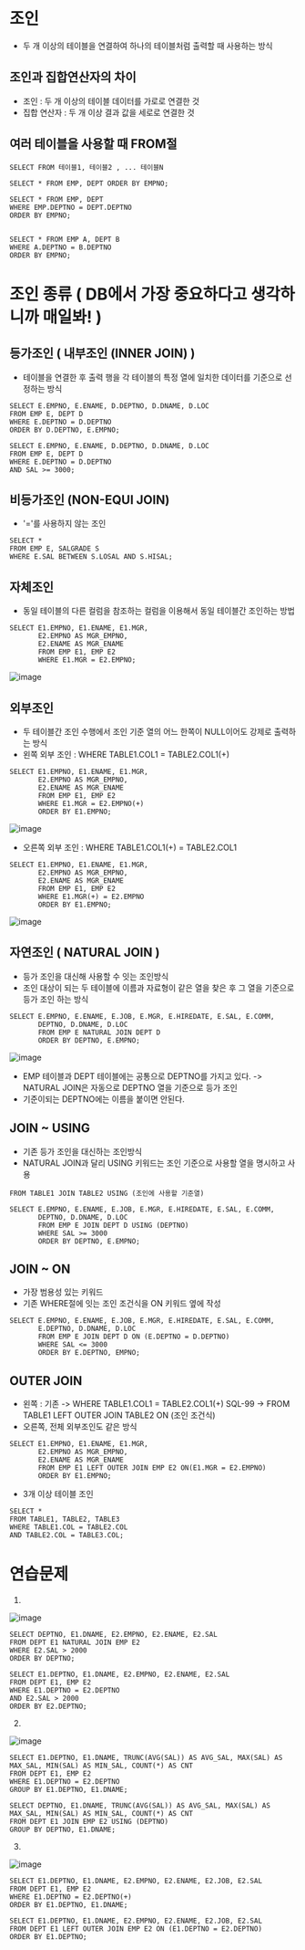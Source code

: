 # 조인
- 두 개 이상의 테이블을 연결하여 하나의 테이블처럼 출력할 때 사용하는 방식

## 조인과 집합연산자의 차이
- 조인 : 두 개 이상의 테이블 데이터를 가로로 연결한 것
- 집합 연산자 : 두 개 이상 결과 값을 세로로 연결한 것

## 여러 테이블을 사용할 때 FROM절
```
SELECT FROM 테이블1, 테이블2 , ... 테이블N

SELECT * FROM EMP, DEPT ORDER BY EMPNO;

SELECT * FROM EMP, DEPT
WHERE EMP.DEPTNO = DEPT.DEPTNO
ORDER BY EMPNO;


SELECT * FROM EMP A, DEPT B
WHERE A.DEPTNO = B.DEPTNO
ORDER BY EMPNO;
```

# 조인 종류 ( DB에서 가장 중요하다고 생각하니까 매일봐! )

## 등가조인 ( 내부조인 (INNER JOIN) )
- 테이블을 연결한 후 출력 행을 각 테이블의 특정 열에 일치한 데이터를 기준으로 선정하는 방식
```
SELECT E.EMPNO, E.ENAME, D.DEPTNO, D.DNAME, D.LOC
FROM EMP E, DEPT D
WHERE E.DEPTNO = D.DEPTNO
ORDER BY D.DEPTNO, E.EMPNO;

SELECT E.EMPNO, E.ENAME, D.DEPTNO, D.DNAME, D.LOC
FROM EMP E, DEPT D
WHERE E.DEPTNO = D.DEPTNO
AND SAL >= 3000;
```

## 비등가조인 (NON-EQUI JOIN)
- '='를 사용하지 않는 조인
```
SELECT * 
FROM EMP E, SALGRADE S
WHERE E.SAL BETWEEN S.LOSAL AND S.HISAL;
```

## 자체조인
- 동일 테이블의 다른 컬럼을 참조하는 컬럼을 이용해서 동일 테이블간 조인하는 방법
```
SELECT E1.EMPNO, E1.ENAME, E1.MGR,
       E2.EMPNO AS MGR_EMPNO,
       E2.ENAME AS MGR_ENAME
       FROM EMP E1, EMP E2
       WHERE E1.MGR = E2.EMPNO;
```
![image](https://user-images.githubusercontent.com/42050824/99894466-296c2780-2cc7-11eb-899a-175078485552.png)

## 외부조인
- 두 테이블간 조인 수행에서 조인 기준 열의 어느 한쪽이 NULL이어도 강제로 출력하는 방식
- 왼쪽 외부 조인 : WHERE TABLE1.COL1 = TABLE2.COL1(+)
```
SELECT E1.EMPNO, E1.ENAME, E1.MGR,
       E2.EMPNO AS MGR_EMPNO,
       E2.ENAME AS MGR_ENAME
       FROM EMP E1, EMP E2
       WHERE E1.MGR = E2.EMPNO(+)
       ORDER BY E1.EMPNO;
```
![image](https://user-images.githubusercontent.com/42050824/99894522-e52d5700-2cc7-11eb-8ba3-6b3ec4b73e6d.png)

- 오른쪽 외부 조인 : WHERE TABLE1.COL1(+) = TABLE2.COL1
```
SELECT E1.EMPNO, E1.ENAME, E1.MGR,
       E2.EMPNO AS MGR_EMPNO,
       E2.ENAME AS MGR_ENAME
       FROM EMP E1, EMP E2
       WHERE E1.MGR(+) = E2.EMPNO
       ORDER BY E1.EMPNO;
```
![image](https://user-images.githubusercontent.com/42050824/99894536-042be900-2cc8-11eb-9498-9f415df0c2d2.png)

## 자연조인 ( NATURAL JOIN ) 
- 등가 조인을 대신해 사용할 수 잇는 조인방식
- 조인 대상이 되는 두 테이블에 이름과 자료형이 같은 열을 찾은 후 그 열을 기준으로 등가 조인 하는 방식
```
SELECT E.EMPNO, E.ENAME, E.JOB, E.MGR, E.HIREDATE, E.SAL, E.COMM,
       DEPTNO, D.DNAME, D.LOC
       FROM EMP E NATURAL JOIN DEPT D
       ORDER BY DEPTNO, E.EMPNO;
```
![image](https://user-images.githubusercontent.com/42050824/99894594-b2379300-2cc8-11eb-941f-d35f12463818.png)
- EMP 테이블과 DEPT 테이블에는 공통으로 DEPTNO를 가지고 있다. -> NATURAL JOIN은 자동으로 DEPTNO 열을 기준으로 등가 조인
- 기준이되는 DEPTNO에는 이름을 붙이면 안된다.

## JOIN ~ USING
- 기존 등가 조인을 대신하는 조인방식
- NATURAL JOIN과 달리 USING 키워드는 조인 기준으로 사용할 열을 명시하고 사용
```
FROM TABLE1 JOIN TABLE2 USING (조인에 사용할 기준열)

SELECT E.EMPNO, E.ENAME, E.JOB, E.MGR, E.HIREDATE, E.SAL, E.COMM,
       DEPTNO, D.DNAME, D.LOC
       FROM EMP E JOIN DEPT D USING (DEPTNO)
       WHERE SAL >= 3000
       ORDER BY DEPTNO, E.EMPNO;
```

## JOIN ~ ON 
- 가장 범용성 있는 키워드
- 기존 WHERE절에 잇는 조인 조건식을 ON 키워드 옆에 작성
```
SELECT E.EMPNO, E.ENAME, E.JOB, E.MGR, E.HIREDATE, E.SAL, E.COMM,
       E.DEPTNO, D.DNAME, D.LOC
       FROM EMP E JOIN DEPT D ON (E.DEPTNO = D.DEPTNO)
       WHERE SAL <= 3000
       ORDER BY E.DEPTNO, EMPNO;
```

## OUTER JOIN
- 왼쪽 : 기존 -> WHERE TABLE1.COL1 = TABLE2.COL1(+)
         SQL-99 -> FROM TABLE1 LEFT OUTER JOIN TABLE2 ON (조인 조건식)
- 오른쪽, 전체 외부조인도 같은 방식
```
SELECT E1.EMPNO, E1.ENAME, E1.MGR,
       E2.EMPNO AS MGR_EMPNO,
       E2.ENAME AS MGR_ENAME
       FROM EMP E1 LEFT OUTER JOIN EMP E2 ON(E1.MGR = E2.EMPNO)
       ORDER BY E1.EMPNO;
```
- 3개 이상 테이블 조인
```
SELECT * 
FROM TABLE1, TABLE2, TABLE3
WHERE TABLE1.COL = TABLE2.COL
AND TABLE2.COL = TABLE3.COL;
```


# 연습문제
1.
![image](https://user-images.githubusercontent.com/42050824/99895553-0abc5f80-2ccc-11eb-8391-c2dd1f9ba84e.png)
```
SELECT DEPTNO, E1.DNAME, E2.EMPNO, E2.ENAME, E2.SAL
FROM DEPT E1 NATURAL JOIN EMP E2
WHERE E2.SAL > 2000
ORDER BY DEPTNO;

SELECT E1.DEPTNO, E1.DNAME, E2.EMPNO, E2.ENAME, E2.SAL
FROM DEPT E1, EMP E2
WHERE E1.DEPTNO = E2.DEPTNO
AND E2.SAL > 2000
ORDER BY E2.DEPTNO;
```

2.
![image](https://user-images.githubusercontent.com/42050824/99895760-38ee6f00-2ccd-11eb-8c55-f491071fe92f.png)
```
SELECT E1.DEPTNO, E1.DNAME, TRUNC(AVG(SAL)) AS AVG_SAL, MAX(SAL) AS MAX_SAL, MIN(SAL) AS MIN_SAL, COUNT(*) AS CNT
FROM DEPT E1, EMP E2
WHERE E1.DEPTNO = E2.DEPTNO
GROUP BY E1.DEPTNO, E1.DNAME;

SELECT DEPTNO, E1.DNAME, TRUNC(AVG(SAL)) AS AVG_SAL, MAX(SAL) AS MAX_SAL, MIN(SAL) AS MIN_SAL, COUNT(*) AS CNT
FROM DEPT E1 JOIN EMP E2 USING (DEPTNO)
GROUP BY DEPTNO, E1.DNAME;
```

3.
![image](https://user-images.githubusercontent.com/42050824/99895854-350f1c80-2cce-11eb-9fdd-8a02989e4911.png)
```
SELECT E1.DEPTNO, E1.DNAME, E2.EMPNO, E2.ENAME, E2.JOB, E2.SAL
FROM DEPT E1, EMP E2
WHERE E1.DEPTNO = E2.DEPTNO(+)
ORDER BY E1.DEPTNO, E1.DNAME;

SELECT E1.DEPTNO, E1.DNAME, E2.EMPNO, E2.ENAME, E2.JOB, E2.SAL
FROM DEPT E1 LEFT OUTER JOIN EMP E2 ON (E1.DEPTNO = E2.DEPTNO)
ORDER BY E1.DEPTNO;
```
